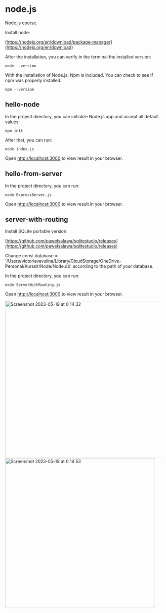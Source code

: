 # node.js
Node.js course.

Install node:

[https://nodejs.org/en/download/package-manager](https://nodejs.org/en/download)

After the installation, you can verify in the terminal the installed version:

	node --version
	
With the installation of Node.js, Npm is included. You can check to see if npm was properly installed:

	npm --version
	
## hello-node

In the project directory, you can initialize Node.js app and accept all default values:

	npm init

After that, you can run:

	node index.js

Open [http://localhost:3000](http://localhost:3000) to view result in your browser.


## hello-from-server

In the project directory, you can run:

	node ExpressServer.js

Open [http://localhost:3000](http://localhost:3000) to view result in your browser.


## server-with-routing

Install SQLite portable version:

[https://github.com/pawelsalawa/sqlitestudio/releases](https://github.com/pawelsalawa/sqlitestudio/releases)

Change const database = '/Users/victoriavavulina/Library/CloudStorage/OneDrive-Personal/Kurssit/Node/Node.db'
according to the path of your database.

In the project directory, you can run:

	node ServerWithRouting.js

Open [http://localhost:3000](http://localhost:3000) to view result in your browser.

<img width="508" alt="Screenshot 2023-05-19 at 0 14 32" src="https://github.com/vickneee/node.js/assets/93821265/0cea6281-c99b-48a2-a08d-8466a0e6d121">

<img width="485" alt="Screenshot 2023-05-19 at 0 14 53" src="https://github.com/vickneee/node.js/assets/93821265/bca1bb99-788b-42b5-9142-0b008a390803">


